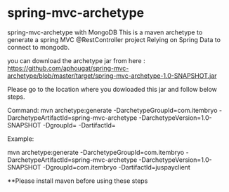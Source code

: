 # spring-mvc-archetype
spring-mvc-archetype with MongoDB
This is a maven archetype to generate a spring MVC @RestController project Relying on Spring Data to connect to mongodb. 

you can download the archetype jar from here : https://github.com/aphougat/spring-mvc-archetype/blob/master/target/spring-mvc-archetype-1.0-SNAPSHOT.jar

Please go to the location where you dowloaded this jar and follow below steps. 

Command:
mvn archetype:generate -DarchetypeGroupId=com.itembryo -DarchetypeArtifactId=spring-mvc-archetype -DarchetypeVersion=1.0-SNAPSHOT -DgroupId=<your group ID> -DartifactId=<your artifact id>
  
 Example: 
 
 mvn archetype:generate -DarchetypeGroupId=com.itembryo -DarchetypeArtifactId=spring-mvc-archetype -DarchetypeVersion=1.0-SNAPSHOT -DgroupId=com.itembryo -DartifactId=juspayclient
 
 **Please install maven before using these steps
